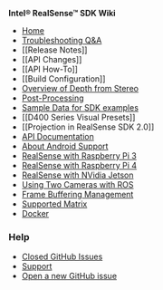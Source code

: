**Intel® RealSense™ SDK Wiki**


- [Home](https://github.com/IntelRealSense/librealsense/wiki)
- [Troubleshooting Q&A](https://github.com/IntelRealSense/librealsense/wiki/Troubleshooting-Q&A)
- [[Release Notes]]
- [[API Changes]]
- [[API How-To]]
- [[Build Configuration]]
- [Overview of Depth from Stereo](https://github.com/IntelRealSense/librealsense/blob/master/doc/depth-from-stereo.md)
- [Post-Processing](https://github.com/IntelRealSense/librealsense/blob/master/doc/post-processing-filters.md)
- [Sample Data for SDK examples](https://github.com/IntelRealSense/librealsense/blob/master/doc/sample-data.md)
- [[D400 Series Visual Presets]]
- [[Projection in RealSense SDK 2.0]]
- [API Documentation](http://intelrealsense.github.io/librealsense/doxygen/annotated.html)
- [About Android Support](https://github.com/IntelRealSense/librealsense/blob/master/doc/android.md)
- [RealSense with Raspberry Pi 3](https://github.com/IntelRealSense/librealsense/blob/master/doc/RaspberryPi3.md)
- [RealSense with Raspberry Pi 4](https://dev.intelrealsense.com/docs/open-source-ethernet-networking-for-intel-realsense-depth-cameras)
- [RealSense with NVidia Jetson](https://github.com/IntelRealSense/librealsense/blob/master/doc/installation_jetson.md)
- [Using Two Cameras with ROS](https://github.com/intel-ros/realsense/wiki/Showcase-of-using-2-cameras)
- [Frame Buffering Management](https://github.com/IntelRealSense/librealsense/wiki/Frame-Buffering-Management-in-RealSense-SDK-2.0)
- [Supported Matrix](https://github.com/IntelRealSense/librealsense/blob/master/doc/support-matrix.md)
- [Docker](https://github.com/IntelRealSense/librealsense/blob/development/scripts/Docker/readme.md)
### Help
- [Closed GitHub Issues](https://github.com/IntelRealSense/librealsense/issues?utf8=%E2%9C%93&q=is%3Aclosed)
- [Support](https://support.intelrealsense.com)
- [Open a new GitHub issue](https://github.com/IntelRealSense/librealsense/issues/new)




